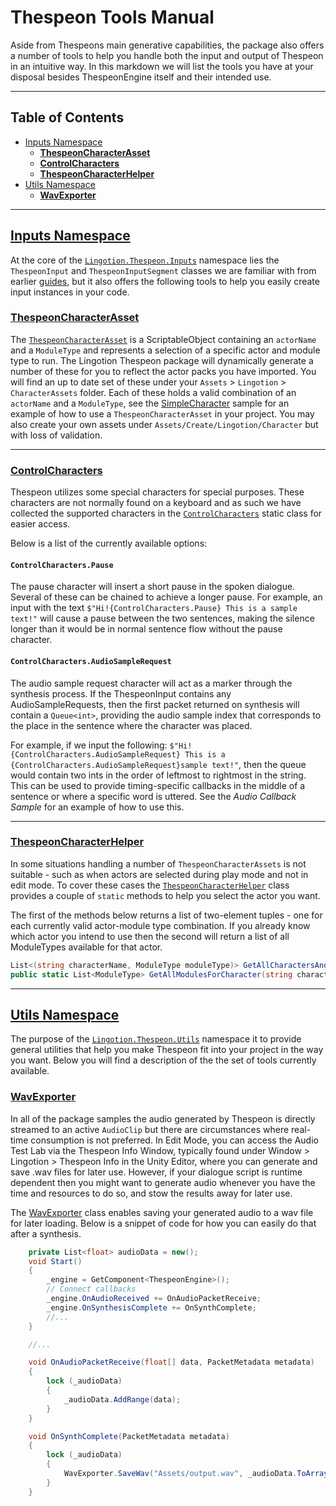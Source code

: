 # Thespeon Tools Manual
Aside from Thespeons main generative capabilities, the package also offers a number of tools to help you handle both the input and output of Thespeon in an intuitive way. In this markdown we will list the tools you have at your disposal besides ThespeonEngine itself and their intended use.  

---

## Table of Contents

- [Inputs Namespace](#inputs-namespace)
	- [**ThespeonCharacterAsset**](#thespeoncharacterasset)
	- [**ControlCharacters**](#controlcharacters)
	- [**ThespeonCharacterHelper**](#thespeoncharacterhelper)
- [Utils Namespace](#utils-namespace)
	- [**WavExporter**](#wavexporter)

---

## [Inputs Namespace](./api/Public%20API/Lingotion_Thespeon_Inputs.md)

At the core of the [`Lingotion.Thespeon.Inputs`](./api/Public%20API/Lingotion_Thespeon_Inputs.md) namespace lies the `ThespeonInput` and `ThespeonInputSegment` classes we are familiar with from earlier [guides](./get-started-unity.md), but it also offers the following tools to help you easily create input instances in your code.

### **[ThespeonCharacterAsset](./api/Public%20API/Lingotion_Thespeon_Inputs.md#class-thespeoncharacterasset)**

The [`ThespeonCharacterAsset`](./api/Public%20API/Lingotion_Thespeon_Inputs.md#class-thespeoncharacterasset) is a ScriptableObject containing an `actorName` and a `ModuleType` and represents a selection of a specific actor and module type to run. The Lingotion Thespeon package will dynamically generate a number of these for you to reflect the actor packs you have imported. You will find an up to date set of these under your `Assets` > `Lingotion` > `CharacterAssets` folder. Each of these holds a valid combination of an `actorName` and a `ModuleType`, see the [SimpleCharacter](../Samples~/Simple%20Character/SimpleCharacter.cs) sample for an example of how to use a `ThespeonCharacterAsset` in your project. You may also create your own assets under `Assets/Create/Lingotion/Character` but with loss of validation.

---

### **[ControlCharacters](./api/Public%20API/Lingotion_Thespeon_Inputs.md#class-controlcharacters)**
Thespeon utilizes some special characters for special purposes. These characters are not normally found on a keyboard and as such we have collected the supported characters in the [`ControlCharacters`](./api/Public%20API/Lingotion_Thespeon_Inputs.md#class-controlcharacters) static class for easier access.

Below is a list of the currently available options:
#### `ControlCharacters.Pause`
The pause character will insert a short pause in the spoken dialogue. Several of these can be chained to achieve a longer pause.
For example, an input with the text `$"Hi!{ControlCharacters.Pause} This is a sample text!"` will cause a pause between the two sentences, making the silence longer than it would be in normal sentence flow without the pause character.

#### `ControlCharacters.AudioSampleRequest`
The audio sample request character will act as a marker through the synthesis process. If the ThespeonInput contains any AudioSampleRequests, then the first packet returned on synthesis will contain a `Queue<int>`, providing the audio sample index that corresponds to the place in the sentence where the character was placed.

For example, if we input the following: `$"Hi!{ControlCharacters.AudioSampleRequest} This is a {ControlCharacters.AudioSampleRequest}sample text!"`, then the queue would contain two ints in the order of leftmost to rightmost in the string. 
This can be used to provide timing-specific callbacks in the middle of a sentence or where a specific word is uttered. See the _Audio Callback Sample_ for an example of how to use this.

--- 
### **[ThespeonCharacterHelper](./api/Public%20API/Lingotion_Thespeon_Inputs.md#class-thespeoncharacterhelper)**
In some situations handling a number of `ThespeonCharacterAssets` is not suitable - such as when actors are selected during play mode and not in edit mode. To cover these cases the [`ThespeonCharacterHelper`](./api/Public%20API/Lingotion_Thespeon_Inputs.md#class-thespeoncharacterhelper) class provides a couple of `static` methods to help you select the actor you want. 

The first of the methods below returns a list of two-element tuples - one for each currently valid actor-module type combination. If you already know which actor you intend to use then the second will return a list of all ModuleTypes available for that actor.

```csharp
List<(string characterName, ModuleType moduleType)> GetAllCharactersAndModules()
public static List<ModuleType> GetAllModulesForCharacter(string characterName)
```

---
## [Utils Namespace](./api/Public%20API/Lingotion_Thespeon_Utils.md)
The purpose of the [`Lingotion.Thespeon.Utils`](./api/Public%20API/Lingotion_Thespeon_Utils.md) namespace it to provide general utilities that help you make Thespeon fit into your project in the way you want. Below you will find a description of the the set of tools currently available.

### **[WavExporter](./api/Public%20API/Lingotion_Thespeon_Utils.md#class-wavexporter)**
In all of the package samples the audio generated by Thespeon is directly streamed to an active `AudioClip` but there are circumstances where real-time consumption is not preferred. In Edit Mode, you can access the Audio Test Lab via the Thespeon Info Window, typically found under Window > Lingotion > Thespeon Info in the Unity Editor, where you can generate and save .wav files for later use. However, if your dialogue script is runtime dependent then you might want to generate audio whenever you have the time and resources to do so, and stow the results away for later use. 

The [WavExporter](./api/Public%20API/Lingotion_Thespeon_Utils.md#class-wavexporter) class enables saving your generated audio to a wav file for later loading. Below is a snippet of code for how you can easily do that after a synthesis.


```csharp
    private List<float> audioData = new();
    void Start()
    {
        _engine = GetComponent<ThespeonEngine>();
        // Connect callbacks
        _engine.OnAudioReceived += OnAudioPacketReceive;
        _engine.OnSynthesisComplete += OnSynthComplete;
        //...
    }

    //...

    void OnAudioPacketReceive(float[] data, PacketMetadata metadata)
    {
        lock (_audioData)
        {
            _audioData.AddRange(data);
        }
    }

    void OnSynthComplete(PacketMetadata metadata)
    {
        lock (_audioData)
        {
            WavExporter.SaveWav("Assets/output.wav", _audioData.ToArray());
        }
    }
```